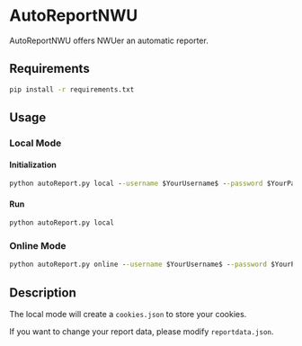 # AutoReportNWU
AutoReportNWU offers NWUer an automatic reporter.

## Requirements
```cmd
pip install -r requirements.txt
```

## Usage

### Local Mode

#### Initialization
```cmd
python autoReport.py local --username $YourUsername$ --password $YourPassword$
```
#### Run
```cmd
python autoReport.py local
```

### Online Mode
```cmd
python autoReport.py online --username $YourUsername$ --password $YourPassword$
```

## Description
The local mode will create a `cookies.json` to store your cookies.

If you want to change your report data, please modify `reportdata.json`.
